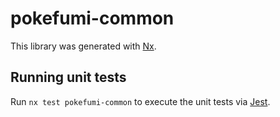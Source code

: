 # pokefumi-common

This library was generated with [Nx](https://nx.dev).

## Running unit tests

Run `nx test pokefumi-common` to execute the unit tests via [Jest](https://jestjs.io).
